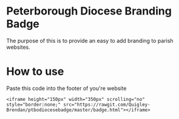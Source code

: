 # Peterborough Diocese Branding Badge

The purpose of this is to provide an easy to add branding to parish websites.

# How to use

Paste this code into the footer of you're website

`<iframe height="150px" width="350px" scrolling="no" style="border:none;" src="https://rawgit.com/Quigley-Brendan/ptbodiocesebadge/master/badge.html"></iframe>`
